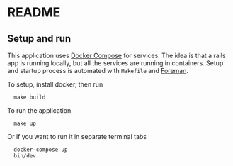 # README

## Setup and run

This application uses [Docker Compose](https://docs.docker.com/compose/) for services. The idea is that a rails app is 
running locally, but all the services are running in containers. Setup and startup process is automated with `Makefile`
and [Foreman](https://github.com/theforeman/foreman).

To setup, install docker, then run
```shell
  make build
```

To run the application
```shell
  make up
```

Or if you want to run it in separate terminal tabs
```shell
  docker-compose up
  bin/dev
```
